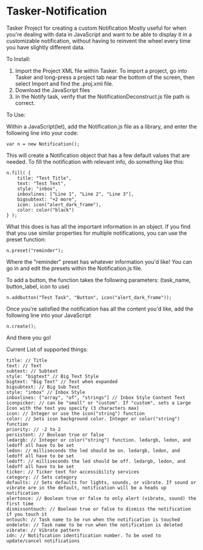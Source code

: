 # Tasker-Notification
Tasker Project for creating a custom Notification
Mostly useful for when you're dealing with data in JavaScript and want to be able to display it in a customizable notification, without having to reinvent the wheel every time you have slightly different data.

To Install:

1. Import the Project XML file within Tasker. To import a project, go into Tasker and long-press a project tab near the bottom of the screen, then select Import and find the .proj.xml file.
2. Download the JavaScript files
3. In the Notify task, verify that the NotificationDeconstruct.js file path is correct.

To Use:

Within a JavaScript(let), add the Notification.js file as a library, and enter the following line into your code:

    var n = new Notification();

This will create a Notification object that has a few default values that are needed. To fill the notification with relevant info, do something like this:

    n.fill( {
        title: "Test Title",
        text: "Test Text",
        style: "inbox",
        inboxlines: ["Line 1", "Line 2", "Line 3"],
        bigsubtext: "+2 more",
        icon: icon("alert_dark_frame"),
        color: color("black")
    } );

What this does is has all the important information in an object. If you find that you use similar properties for multiple notifications, you can use the preset function:

    n.preset("reminder");

Where the "reminder" preset has whatever information you'd like! You can go in and edit the presets within the Notification.js file.

To add a button, the function takes the following parameters: (task_name, button_label, icon to use)

    n.addbutton("Test Task", "Button", icon("alert_dark_frame"));

Once you're satisfied the notification has all the content you'd like, add the following line into your JavaScript

    n.create();

And there you go!

Current List of supported things:

    title: // Title
    text: // Text
    subtext: // Subtext
    style: "bigtext" // Big Text Style
    bigtext: "Big Text" // Text when expanded
    bigsubtext: // Big Sub Text
    style: "inbox" // Inbox Style
    inboxlines: ["array", "of", "strings"] // Inbox Style Content Text
    iconpicker: // can be "small" or "custom". If "custom", sets a Large Icon with the text you specify (3 characters max)
    icon: // Integer or use the icon("string") function
    color: // Sets icon background color. Integer or color("string") function
    priority: // -2 to 2
    persistent: // Boolean true or false
    ledargb: // Integer or color("string") function. ledargb, ledon, and ledoff all have to be set
    ledon: // milliseconds the led should be on. ledargb, ledon, and ledoff all have to be set
    ledoff: // milliseconds the led should be off. ledargb, ledon, and ledoff all have to be set
    ticker: // Ticker text for accessibility services
    category: // Sets category
    defaults: // Sets defaults for lights, sounds, or vibrate. If sound or vibrate are in the default, notification will be a heads up notification
    alertonce: // Boolean true or false to only alert (vibrate, sound) the first time
    dismissontouch: // Boolean true or false to dismiss the notification if you touch it
    ontouch: // Task name to be run when the notification is touched
    ondelete: // Task name to be run when the notification is deleted
    vibrate: // Vibrate pattern
    idn: // Notification identification number. To be used to update/cancel notifications
    
